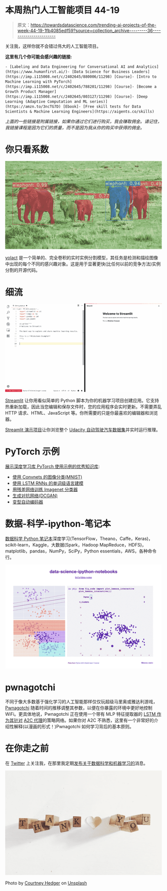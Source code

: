 # 本周热门人工智能项目 44-19

> 原文：<https://towardsdatascience.com/trending-ai-projects-of-the-week-44-19-1fb4085edf59?source=collection_archive---------36----------------------->

关注我，这样你就不会错过伟大的人工智能项目。

**这里有几个你可能会感兴趣的链接:**

```
- [Labeling and Data Engineering for Conversational AI and Analytics](https://www.humanfirst.ai/)- [Data Science for Business Leaders](https://imp.i115008.net/c/2402645/880006/11298) [Course]- [Intro to Machine Learning with PyTorch](https://imp.i115008.net/c/2402645/788201/11298) [Course]- [Become a Growth Product Manager](https://imp.i115008.net/c/2402645/803127/11298) [Course]- [Deep Learning (Adaptive Computation and ML series)](https://amzn.to/3ncTG7D) [Ebook]- [Free skill tests for Data Scientists & Machine Learning Engineers](https://aigents.co/skills)
```

*上面的一些链接是附属链接，如果你通过它们进行购买，我会赚取佣金。请记住，我链接课程是因为它们的质量，而不是因为我从你的购买中获得的佣金。*

# 你只看系数

![](img/3ebd78876fa044d9fcd0a6c842a1a3df.png)

[yolact](https://github.com/dbolya/yolact) 是一个简单的、完全卷积的实时实例分割模型，其任务是检测和描绘图像中出现的每个不同的感兴趣对象。这是用于显著更快(比任何以前的竞争方法)实例分割的开源代码。

# 细流

![](img/6c3fdc13f0f24e201f2bd2dddd660c57.png)

[Streamlit](https://github.com/streamlit/streamlit) 让你用看似简单的 Python 脚本为你的机器学习项目创建应用。它支持热重新加载，因此当您编辑和保存文件时，您的应用程序会实时更新。不需要弄乱 HTTP 请求、HTML、JavaScript 等。你所需要的只是你最喜欢的编辑器和浏览器。

[Streamlit 演示项目](https://github.com/streamlit/demo-self-driving)让你浏览整个 [Udacity 自动驾驶汽车数据集](https://github.com/udacity/self-driving-car)并实时运行推理。

# PyTorch 示例

[展示深度学习库 PyTorch 使用示例的优秀知识库](https://github.com/pytorch/examples/):

*   [使用 Convnets 的图像分类(MNIST)](https://github.com/pytorch/examples/blob/master/mnist)
*   [使用 LSTM RNNs 的单词级语言建模](https://github.com/pytorch/examples/blob/master/word_language_model)
*   [用残差网络训练 Imagenet 分类器](https://github.com/pytorch/examples/blob/master/imagenet)
*   [生成对抗网络(DCGAN)](https://github.com/pytorch/examples/blob/master/dcgan)
*   [变型自动编码器](https://github.com/pytorch/examples/blob/master/vae)

# 数据-科学-ipython-笔记本

[数据科学 Python 笔记本](https://github.com/donnemartin/data-science-ipython-notebooks)深度学习(TensorFlow，Theano，Caffe，Keras)，scikit-learn，Kaggle，大数据(Spark，Hadoop MapReduce，HDFS)，matplotlib，pandas，NumPy，SciPy，Python essentials，AWS，各种命令行。

![](img/50531148a5a257abc6151dcee1a64dff.png)

# pwnagotchi

不同于像大多数基于强化学习的人工智能那样仅仅玩超级马里奥或雅达利游戏， [Pwnagotchi](https://github.com/evilsocket/pwnagotchi) 随着时间的推移调整其参数，以便在你暴露的环境中更好地控制 WiFi。更具体地说，Pwnagotchi 正在使用一个带有 MLP 特征提取器的 [LSTM 作为其针对](https://stable-baselines.readthedocs.io/en/master/modules/policies.html#stable_baselines.common.policies.MlpLstmPolicy) [A2C 代理](https://stable-baselines.readthedocs.io/en/master/modules/a2c.html)的策略网络。如果你对 A2C 不熟悉，这里有一个非常好的介绍性解释(以漫画的形式！)Pwnagotchi 如何学习背后的基本原则。

# 在你走之前

在 [Twitter](https://twitter.com/romanorac) 上关注我，在那里我定期[发布关于数据科学和机器学习的](https://twitter.com/romanorac/status/1328952374447267843)消息。

![](img/b5d426b68cc5a21b1a35d0a157ebc4f8.png)

Photo by [Courtney Hedger](https://unsplash.com/@cmhedger?utm_source=medium&utm_medium=referral) on [Unsplash](https://unsplash.com/?utm_source=medium&utm_medium=referral)